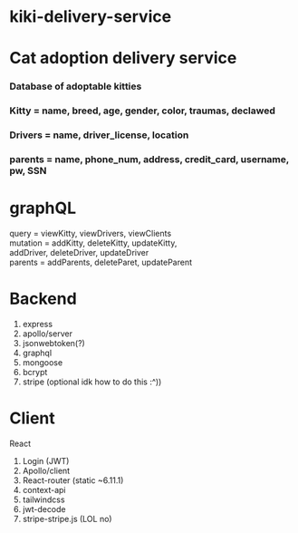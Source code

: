 # kiki-delivery-service

# Cat adoption delivery service

### Database of adoptable kitties
### Kitty = name, breed, age, gender, color, traumas, declawed
### Drivers = name, driver_license, location
### parents = name, phone_num, address, credit_card, username, pw, SSN

# graphQL
query = viewKitty, viewDrivers, viewClients   
mutation = addKitty, deleteKitty, updateKitty,   
           addDriver, deleteDriver, updateDriver   
parents = addParents, deleteParet, updateParent  


# Backend
1. express   
2. apollo/server
3. jsonwebtoken(?)
4. graphql
5. mongoose 
6. bcrypt
7. stripe (optional idk how to do this :^)) 

# Client
React
1. Login (JWT)
2. Apollo/client
3. React-router (static ~6.11.1)
4. context-api
5. tailwindcss
6. jwt-decode 
7. stripe-stripe.js (LOL no)